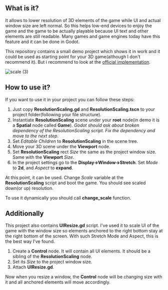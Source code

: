 ## What is it?
It allows to lower resolution of 3D elements of the game while UI and actual window size are left normal. So this helps low-end devices to enjoy the game and the game to be actually playable because UI text and other elements are still readable. Many games and game engines today have this feature and it can be done in Godot.

This repository contains a small demo project which shows it in work and it could be used as starting point for your 3D game(although I don't recommend it). But i recommend to look at the [official implementation](https://godotengine.org/asset-library/asset/586).  

![scale (3)](https://user-images.githubusercontent.com/26604491/134802088-213b2120-3625-4ec7-8e81-e112ce86007c.gif)

## How to use it?
If you want to use it in your project you can follow these steps:
1. Just copy **ResolutionScaling.gd** and **ResolutionScaling.tscn** to your project folder(following your file structure).
2. Instantiate **ResolutionScaling** scene under your **root** node(in demo it is a **Spatial** node called **Game**). *Godot should ask about broken dependency of the ResolutionScaling script. Fix the dependency and move to the next step.*
3. Set *Editable Children* to **ResolutionScaling** in the scene tree.
4. Move your 3D scene under the **Viewport** node.
5. Set **ResolutionScaling** rect *Size* the same as the project window size. Same with the **Viewport** *Size*.
6. In the project settings go to the **Display->Window->Stretch**. Set *Mode* to **2d**, and *Aspect* to **expand**.

At this point, it can be used. Change *Scale* variable at the **ResolutionScaling** script and boot the game. You should see scaled down(or up) resolution.

To use it dynamically you should call **change_scale** function.

## Additionally
This project also contains **UIResize.gd** script. I've used it to scale UI of the game with the window size so elements anchored to the right bottom stay at the right bottom of the screen. With such Stretch Mode and Aspect, this is the best way I've found.

1. Create a **Control** node. It will contain all UI elements. It should be a sibling of the **ResolutionScaling** node.
2. Set its *Size* to the project window size.
3. Attach **UIResize.gd**.

Now when you resize a window, the **Control** node will be changing size with it and all anchored elements will move accordingly.
